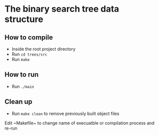 # The binary search tree data structure

## How to compile
* Inside the root project directory
* Run `cd trees/src`
* Run `make`

## How to run
* Run `./main`

## Clean up
* Run `make clean` to remove previously built object files

Edit ~Makefile~ to change name of execuatble or compilation process and re-run
